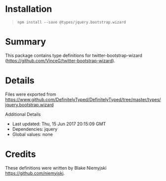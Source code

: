 # Installation
> `npm install --save @types/jquery.bootstrap.wizard`

# Summary
This package contains type definitions for twitter-bootstrap-wizard (https://github.com/VinceG/twitter-bootstrap-wizard).

# Details
Files were exported from https://www.github.com/DefinitelyTyped/DefinitelyTyped/tree/master/types/jquery.bootstrap.wizard

Additional Details
 * Last updated: Thu, 15 Jun 2017 20:15:09 GMT
 * Dependencies: jquery
 * Global values: none

# Credits
These definitions were written by Blake Niemyjski <https://github.com/niemyjski>.
